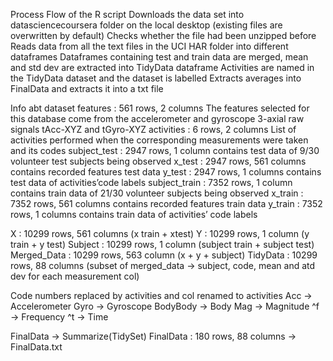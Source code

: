 Process Flow of the R script
  Downloads the data set into datasciencecoursera folder on the local desktop (existing files are overwritten by default)
  Checks whether the file had been unzipped before
  Reads data from all the text files in the UCI HAR folder into different dataframes
  Dataframes containing test and train data are merged, mean and std dev are extracted into TidyData dataframe
  Activities are named in the TidyData dataset and the dataset is labelled
  Extracts averages into FinalData and extracts it into a txt file

Info abt dataset
  features : 561 rows, 2 columns
  The features selected for this database come from the accelerometer and gyroscope 3-axial raw signals tAcc-XYZ and tGyro-XYZ
  activities : 6 rows, 2 columns
  List of activities performed when the corresponding measurements were taken and its codes
  subject_test : 2947 rows, 1 column
  contains test data of 9/30 volunteer test subjects being observed
  x_test : 2947 rows, 561 columns
  contains recorded features test data
  y_test : 2947 rows, 1 columns
  contains test data of activities’code labels
  subject_train : 7352 rows, 1 column
  contains train data of 21/30 volunteer subjects being observed
  x_train : 7352 rows, 561 columns
  contains recorded features train data
  y_train : 7352 rows, 1 columns
  contains train data of activities’ code labels

  X : 10299 rows, 561 columns (x train + xtest)
  Y : 10299 rows, 1 column (y train + y test)
  Subject : 10299 rows, 1 column (subject train + subject test)
  Merged_Data : 10299 rows, 563 column (x + y + subject)
  TidyData : 10299 rows, 88 columns (subset of merged_data -> subject, code, mean and atd dev for each measurement col)

  Code numbers replaced by activities and col renamed to activities
  Acc -> Accelerometer
  Gyro -> Gyroscope
  BodyBody -> Body
  Mag -> Magnitude
  ^f -> Frequency
  ^t -> Time

  FinalData -> Summarize(TidySet)
  FinalData : 180 rows, 88 columns -> FinalData.txt

